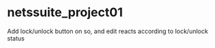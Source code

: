 # netssuite_project01
Add lock/unlock button on so, and edit reacts according to lock/unlock status
